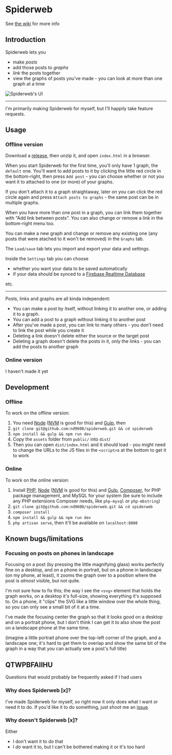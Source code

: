 # Spiderweb

See [the wiki](https://wiki.nd9600.download/spiderweb) for more info

## Introduction
Spiderweb lets you
* make _posts_
* add those posts to _graphs_
* _link_ the posts together
* view the graphs of posts you've made - you can look at more than one graph at a time

![Spiderweb's UI](https://user-images.githubusercontent.com/9141675/80801405-33e89780-8ba4-11ea-9bf6-19d115c6a402.png)

---

I'm primarily making Spiderweb for myself, but I'll happily take feature requests.

## Usage
### Offline version
Download a [release](https://github.com/nd9600/spiderweb/releases), then unzip it, and open `index.html` in a browser.

When you start Spiderweb for the first time, you'll only have 1 graph, the `default` one. You'll want to add posts to it by clicking the little red circle in the bottom-right, then press `Add post` - you can choose whether or not you want it to attached to one (or more) of your graphs.

If you don't attach it to a graph straightaway, later on you can click the red circle again and press `Attach posts to graphs` - the same post can be in multiple graphs.

When you have more than one post in a graph, you can link them together with "Add link between posts". You can also change or remove a link in the bottom-right menu too.

You can make a new graph and change or remove any existing one (any posts that were atached to it won't be removed) in the `Graphs` tab.

The `Load/save` tab lets you import and export your data and settings.

Inside the `Settings` tab you can choose 
* whether you want your data to be saved automatically
* if your data should be synced to a [Firebase Realtime Database](https://firebase.google.com/docs/database)

etc.



---

Posts, links and graphs are all kinda independent:
* You can make a post by itself, without linking it to another one, or adding it to a graph.
* You can add a post to a graph without linking it to another post
* After you've made a post, you can link to many others - you don't need to link the post while you create it
* Deleting a link doesn't delete either the source or the target post
* Deleting a graph doesn't delete the posts in it, only the links - you can add the posts to another graph

### Online version
I haven't made it yet

## Development
### Offline
To work on the offline version:


1. You need [Node](https://nodejs.org/en/) ([NVM](https://github.com/nvm-sh/nvm) is good for this) and [Gulp](https://gulpjs.com/docs/en/getting-started/quick-start), then
2. `git clone git@github.com:nd9600/spiderweb.git && cd spiderweb`
3. `npm install && gulp && npm run dev`
4. Copy the `assets` folder from `public/` into `dist`/
5. Then you can open `dist/index.html` and it should load - you might need to change the URLs to the JS files in the `<script>`s at the bottom to get it to work

### Online
To work on the online version:

1. Install [PHP](https://www.php.net/), [Node](https://nodejs.org/en/) ([NVM](https://github.com/nvm-sh/nvm) is good for this)  and [Gulp](https://gulpjs.com/docs/en/getting-started/quick-start), [Composer](https://getcomposer.org/doc/00-intro.md), for PHP package management, and MySQL for your system (be sure to include any PHP extensions Composer needs, like `php-mysql` or `php-mbstring`)
2. `git clone git@github.com:nd9600/spiderweb.git && cd spiderweb`
3. `composer install`
4. `npm install && gulp && npm run dev`
5. `php artisan serve`, then it'll be available on `localhost:8000`

## Known bugs/limitations
### Focusing on posts on phones in landscape
Focusing on a post (by pressing the little magnifying glass) works perfectly fine on a desktop, and on a phone in portrait, but on a phone in landscape (on my phone, at least), it zooms the graph over to a position where the post is _almost_ visible, but not quite.

I'm not sure how to fix this; the way I see the `<svg>` element that holds the graph works, on a desktop it's full-size, showing everything it's supposed to. On a phone, it "clips" the SVG like a little window over the whole thing, so you can only see a small bit of it at a time. 

I've made the focusing center the graph so that it looks good on a desktop and on a portrait phone, but I don't think I can get it to also show the post on a landscape phone at the same time.

(imagine a little portrait phone over the top-left corner of the graph, and a landscape one; it's hard to get them to overlap and show the same bit of the graph in a way that you can actually see a post's full title)

## QTWPBFAIIHU
Questions that would probably be frequently asked if I had users

### Why does Spiderweb [x]?
I've made Spiderweb for myself, so right now it only does what I want or need it to do. If you'd like it to do something, just shoot me an [issue](https://github.com/nd9600/spiderweb/issues/new).

### Why doesn't Spiderweb [x]?
Either
* I don't want it to do that
* I _do_ want it to, but I can't be bothered making it or it's too hard